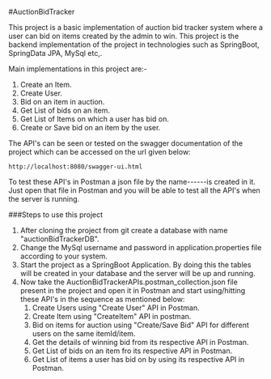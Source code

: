 #AuctionBidTracker

This project is a basic implementation of auction bid tracker system where a user can bid on items created by the admin to win.
This project is the backend implementation of the project in technologies such as SpringBoot, SpringData JPA, MySql etc,.

Main implementations in this project are:-
1) Create an Item.
2) Create User.
3) Bid on an item in auction.
4) Get List of bids on an item. 
5) Get List of Items on which a user has bid on.
6) Create or Save bid on an item by the user.

The API's can be seen or tested on the swagger documentation of the project which can be accessed on the url given below:

```
http://localhost:8080/swagger-ui.html
```

To test these API's in Postman a json file by the name------is created in it.
Just open that file in Postman and you will be able to test all the API's when the server is running.

###Steps to use this project
1) After cloning the project from git create a database with name "auctionBidTrackerDB".
2) Change the MySql username and password in application.properties file according to your system.
3) Start the project as a SpringBoot Application. By doing this the tables will be created in your database and the server will be up and running.
4) Now take the AuctionBidTrackerAPIs.postman_collection.json file present in the project and open it in Postman and start using/hitting these API's in the sequence as mentioned below:
    1) Create Users using "Create User" API in Postman.
    2) Create Item using "CreateItem" API in postman.
    3) Bid on items for auction using "Create/Save Bid" API for different users on the same itemId/item.
    4) Get the details of winning bid from its respective API in Postman.
    5) Get List of bids on an item fro its respective API in Postman.
    6) Get List of items a user has bid on by using its respective API in Postman. 

